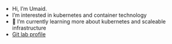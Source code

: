 - Hi, I’m Umaid.
- I’m interested in kubernetes and container technology
- 🌱 I’m currently learning more about kubernetes and scaleable infrastructure
- [Git lab profile](https://gitlab.com/umaidabbasi)


<!---
umizoom/umizoom is a ✨ special ✨ repository because its `README.md` (this file) appears on your GitHub profile.
You can click the Preview link to take a look at your changes.
--->
